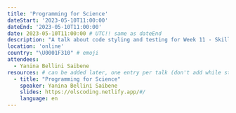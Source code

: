 ```yaml
---
title: 'Programming for Science'
dateStart: '2023-05-10T11:00:00'
dateEnd: '2023-05-10T11:00:00'
date: 2023-05-10T11:00:00 # UTC!! same as dateEnd
description: "A talk about code styling and testing for Week 11 - Skill Up call about Open-source software of the Open Life Science 7 cohort."
location: 'online'
country: "\U0001F310" # emoji
attendees:
  - Yanina Bellini Saibene
resources: # can be added later, one entry per talk (don't add while still empty, add once there are resources)
  - title: "Programming for Science"
    speaker: Yanina Bellini Saibene
    slides: https://olscoding.netlify.app/#/
    language: en
---
```



